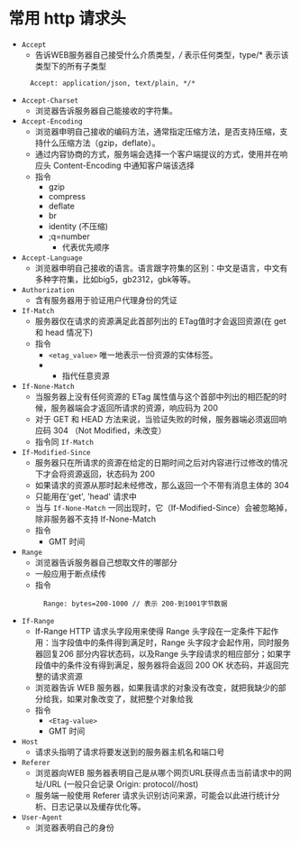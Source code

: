 
# 常用 http 请求头

+ `Accept` 
  + 告诉WEB服务器自己接受什么介质类型，*/* 表示任何类型，type/* 表示该类型下的所有子类型
  ```
    Accept: application/json, text/plain, */*
  ```
+ `Accept-Charset`
  + 浏览器告诉服务器自己能接收的字符集。
+ `Accept-Encoding`
  + 浏览器申明自己接收的编码方法，通常指定压缩方法，是否支持压缩，支持什么压缩方法（gzip，deflate）。
  + 通过内容协商的方式，服务端会选择一个客户端提议的方式，使用并在响应头 Content-Encoding 中通知客户端该选择
  + 指令
    + gzip
    + compress
    + deflate
    + br
    + identity (不压缩)
    + ;q=number
      + 代表优先顺序
+ `Accept-Language`
  + 浏览器申明自己接收的语言。语言跟字符集的区别：中文是语言，中文有多种字符集，比如big5，gb2312，gbk等等。
+ `Authorization`
  + 含有服务器用于验证用户代理身份的凭证
+ `If-Match`
  + 服务器仅在请求的资源满足此首部列出的 ETag值时才会返回资源(在 get 和 head 情况下)
  + 指令
    + `<etag_value>` 唯一地表示一份资源的实体标签。
    + * 指代任意资源
+ `If-None-Match`
  + 当服务器上没有任何资源的 ETag 属性值与这个首部中列出的相匹配的时候，服务器端会才返回所请求的资源，响应码为  200 
  + 对于  GET 和 HEAD 方法来说，当验证失败的时候，服务器端必须返回响应码 304 （Not Modified，未改变）
  + 指令同 `If-Match`
+ `If-Modified-Since`
  + 服务器只在所请求的资源在给定的日期时间之后对内容进行过修改的情况下才会将资源返回，状态码为 200
  + 如果请求的资源从那时起未经修改，那么返回一个不带有消息主体的  304
  + 只能用在'get', 'head' 请求中
  + 当与 `If-None-Match` 一同出现时，它（If-Modified-Since）会被忽略掉，除非服务器不支持 If-None-Match
  + 指令
    + GMT 时间
+ `Range`
  + 浏览器告诉服务器自己想取文件的哪部分
  + 一般应用于断点续传
  + 指令
    ```
      Range: bytes=200-1000 // 表示 200-到1001字节数据
    ``` 
+ `If-Range`
  + If-Range HTTP 请求头字段用来使得 Range 头字段在一定条件下起作用：当字段值中的条件得到满足时，Range 头字段才会起作用，同时服务器回复206 部分内容状态码，以及Range 头字段请求的相应部分；如果字段值中的条件没有得到满足，服务器将会返回 200 OK 状态码，并返回完整的请求资源
  + 浏览器告诉 WEB 服务器，如果我请求的对象没有改变，就把我缺少的部分给我，如果对象改变了，就把整个对象给我
  + 指令
    + `<Etag-value>`
    + GMT 时间
+ `Host`
  + 请求头指明了请求将要发送到的服务器主机名和端口号
+ `Referer`
  + 浏览器向WEB 服务器表明自己是从哪个网页URL获得点击当前请求中的网址/URL (一般只会记录 Origin: protocol//host)
  + 服务端一般使用 Referer 请求头识别访问来源，可能会以此进行统计分析、日志记录以及缓存优化等。
+ `User-Agent`
  + 浏览器表明自己的身份